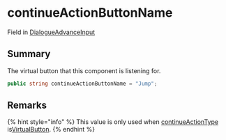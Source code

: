 # continueActionButtonName

Field in [DialogueAdvanceInput](yarn.unity.legacy.dialogueadvanceinput.md)

## Summary

The virtual button that this component is listening for.

```csharp
public string continueActionButtonName = "Jump";
```

## Remarks

{% hint style="info" %}
This value is only used when [continueActionType](yarn.unity.legacy.dialogueadvanceinput.continueactiontype-2.md) is[VirtualButton](yarn.unity.legacy.dialogueadvanceinput.continueactiontype.virtualbutton.md).
{% endhint %}
